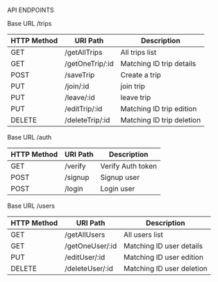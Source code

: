 API ENDPOINTS

Base URL  /trips

|    HTTP Method  | URI Path         |     Description           |
|-----------------|------------------|---------------------------|
|       GET       |  /getAllTrips    | All trips list            |
|       GET       |  /getOneTrip/:id | Matching ID trip details  |
|       POST      |  /saveTrip       | Create a trip             |
|       PUT       |  /join/:id       |    join trip              |
|       PUT       |  /leave/:id      |   leave trip              |
|       PUT       |  /editTrip/:id   | Matching ID trip edition  |
|      DELETE     |  /deleteTrip/:id | Matching ID trip deletion |




Base URL  /auth

|      HTTP Method    | URI Path     |     Description          |
|---------------------|--------------|--------------------------|
|         GET         |  /verify     |   Verify Auth token      |
|         POST        |  /signup     |      Signup user         |
|         POST        |  /login      |      Login user          |

Base URL /users

|    HTTP Method  | URI Path         |     Description           |
|-----------------|------------------|---------------------------|
|      GET        |  /getAllUsers    | All users list            |
|      GET        |  /getOneUser/:id | Matching ID user details  |
|      PUT        |  /editUser/:id   | Matching ID user edition  |
|     DELETE      |  /deleteUser/:id | Matching ID user deletion |


